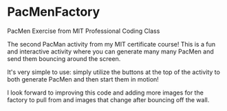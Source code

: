 # PacMenFactory
PacMen Exercise from MIT Professional Coding Class

The second PacMan activity from my MIT certificate course! This is a fun and interactive activity where you can generate many many PacMen and send them bouncing around the screen. 

It's very simple to use: simply utilize the buttons at the top of the activity to both generate PacMen and then start them in motion!

I look forward to improving this code and adding more images for the factory to pull from and images that change after bouncing off the wall.
